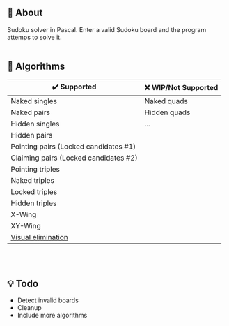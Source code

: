 ## 📍 About
Sudoku solver in Pascal. Enter a valid Sudoku board and the program attemps to solve it.
<br><br>

## 🧪 Algorithms
| ✔️ Supported                         | ❌ WIP/Not Supported             |
|---------------------------------------|----------------------------------|
| Naked singles                         | Naked quads                      |
| Naked pairs                           | Hidden quads                     |
| Hidden singles                        | ...                              |
| Hidden pairs                          |                                  |
| Pointing pairs (Locked candidates #1) |                                  |
| Claiming pairs (Locked candidates #2) |                                  |
| Pointing triples                      |                                  |
| Naked triples                         |                                  |
| Locked triples                        |                                  |
| Hidden triples                        |                                  |
| X-Wing                                |                                  |
| XY-Wing                               |                                  |
| [Visual elimination](https://www.learn-sudoku.com/visual-elimination.html) ||

<br><br>


## 💡 Todo
* Detect invalid boards
* Cleanup
* Include more algorithms
<br>
